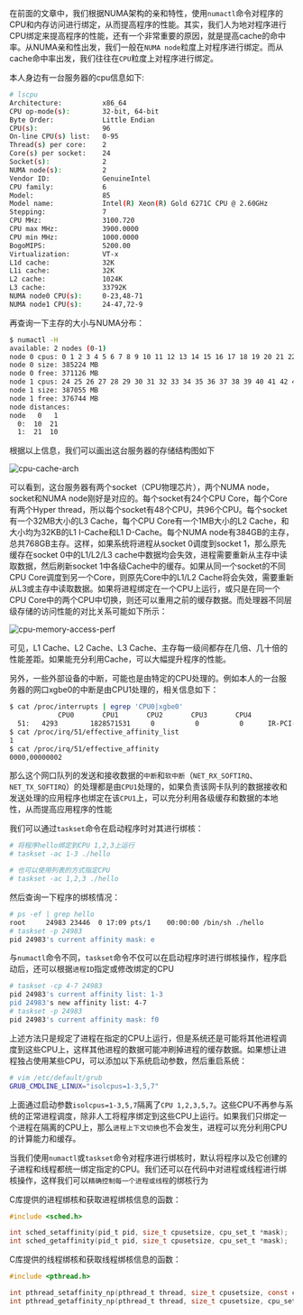 在前面的文章中，我们根据NUMA架构的亲和特性，使用`numactl`命令对程序的CPU和内存访问进行绑定，从而提高程序的性能。其实，我们人为地对程序进行CPU绑定来提高程序的性能，还有一个非常重要的原因，就是提高cache的命中率。从NUMA亲和性出发，我们一般在`NUMA node`粒度上对程序进行绑定。而从cache命中率出发，我们往往在`CPU`粒度上对程序进行绑定。

本人身边有一台服务器的cpu信息如下:

```bash
# lscpu
Architecture:          x86_64
CPU op-mode(s):        32-bit, 64-bit
Byte Order:            Little Endian
CPU(s):                96
On-line CPU(s) list:   0-95
Thread(s) per core:    2
Core(s) per socket:    24
Socket(s):             2
NUMA node(s):          2
Vendor ID:             GenuineIntel
CPU family:            6
Model:                 85
Model name:            Intel(R) Xeon(R) Gold 6271C CPU @ 2.60GHz
Stepping:              7
CPU MHz:               3100.720
CPU max MHz:           3900.0000
CPU min MHz:           1000.0000
BogoMIPS:              5200.00
Virtualization:        VT-x
L1d cache:             32K
L1i cache:             32K
L2 cache:              1024K
L3 cache:              33792K
NUMA node0 CPU(s):     0-23,48-71
NUMA node1 CPU(s):     24-47,72-9
```

再查询一下主存的大小与NUMA分布：

```bash
$ numactl -H
available: 2 nodes (0-1)
node 0 cpus: 0 1 2 3 4 5 6 7 8 9 10 11 12 13 14 15 16 17 18 19 20 21 22 23 48 49 50 51 52 53 54 55 56 57 58 59 60 61 62 63 64 65 66 67 68 69 70 71
node 0 size: 385224 MB
node 0 free: 371126 MB
node 1 cpus: 24 25 26 27 28 29 30 31 32 33 34 35 36 37 38 39 40 41 42 43 44 45 46 47 72 73 74 75 76 77 78 79 80 81 82 83 84 85 86 87 88 89 90 91 92 93 94 95
node 1 size: 387055 MB
node 1 free: 376744 MB
node distances:
node   0   1 
  0:  10  21 
  1:  21  10
```

根据以上信息，我们可以画出这台服务器的存储结构图如下

![cpu-cache-arch](/images/perf-program/cpu-cache-arch.png)

可以看到，这台服务器有两个socket（CPU物理芯片），两个NUMA node，socket和NUMA node刚好是对应的。每个socket有24个CPU Core，每个Core有两个Hyper thread，所以每个socket有48个CPU，共96个CPU。每个socket有一个32MB大小的L3 Cache，每个CPU Core有一个1MB大小的L2 Cache，和大小均为32KB的L1 I-Cache和L1 D-Cache。每个NUMA node有384GB的主存，总共768GB主存。这样，如果系统将进程从socket 0调度到socket 1，那么原先缓存在socket 0中的L1/L2/L3 cache中数据均会失效，进程需要重新从主存中读取数据，然后刷新socket 1中各级Cache中的缓存。如果从同一个socket的不同CPU Core调度到另一个Core，则原先Core中的L1/L2 Cache将会失效，需要重新从L3或主存中读取数据。如果将进程绑定在一个CPU上运行，或只是在同一个CPU Core中的两个CPU中切换，则还可以重用之前的缓存数据。而处理器不同层级存储的访问性能的对比关系可能如下所示：

![cpu-memory-access-perf](/images/perf-program/cpu-memory-access-perf.jpg)

可见，L1 Cache、L2 Cache、L3 Cache、主存每一级间都存在几倍、几十倍的性能差距。如果能充分利用Cache，可以大幅提升程序的性能。

另外，一些外部设备的中断，可能也是由特定的CPU处理的。例如本人的一台服务器的网口xgbe0的中断是由CPU1处理的，相关信息如下：

```bash
$ cat /proc/interrupts | egrep 'CPU0|xgbe0'
            CPU0       CPU1       CPU2       CPU3       CPU4         
  51:   4293        1828571531     0          0          0      IR-PCI-MSI 6291456-edge      xgbe0-TxRx-0
$ cat /proc/irq/51/effective_affinity_list
1
$ cat /proc/irq/51/effective_affinity
0000,00000002
```

那么这个网口队列的发送和接收数据的`中断`和`软中断`（`NET_RX_SOFTIRQ`、`NET_TX_SOFTIRQ`）的处理都是由`CPU1`处理的，如果负责该网卡队列的数据接收和发送处理的应用程序也绑定在该`CPU1`上，可以充分利用各级缓存和数据的本地性，从而提高应用程序的性能

我们可以通过`taskset`命令在启动程序时对其进行绑核：

```bash
# 将程序hello绑定到CPU 1,2,3上运行
# taskset -ac 1-3 ./hello

# 也可以使用列表的方式指定CPU
# taskset -ac 1,2,3 ./hello
```

然后查询一下程序的绑核情况：

```bash
# ps -ef | grep hello
root     24983 23446  0 17:09 pts/1    00:00:00 /bin/sh ./hello
# taskset -p 24983
pid 24983's current affinity mask: e
```

与`numactl`命令不同，`taskset`命令不仅可以在启动程序时进行绑核操作，程序启动后，还可以根据`进程ID`指定或修改绑定的CPU

```bash
# taskset -cp 4-7 24983
pid 24983's current affinity list: 1-3
pid 24983's new affinity list: 4-7
# taskset -p 24983
pid 24983's current affinity mask: f0
```

上述方法只是规定了进程在指定的CPU上运行，但是系统还是可能将其他进程调度到这些CPU上，这样其他进程的数据可能冲刷掉进程的缓存数据。如果想让进程独占使用某些CPU，可以添加以下系统启动参数，然后重启系统：

```bash
# vim /etc/default/grub
GRUB_CMDLINE_LINUX="isolcpus=1-3,5,7"
```

上面通过启动参数`isolcpus=1-3,5,7`隔离了`CPU 1,2,3,5,7`。这些CPU不再参与系统的正常进程调度，除非人工将程序绑定到这些CPU上运行。如果我们只绑定一个进程在隔离的CPU上，那么`进程上下文切换`也不会发生，进程可以充分利用CPU的计算能力和缓存。

当我们使用`numactl`或`taskset`命令对程序进行绑核时，默认将程序以及它创建的子进程和线程都统一绑定指定的CPU。我们还可以在代码中对进程或线程进行绑核操作，这样我们可以`精确控制每一个进程或线程`的绑核行为

C库提供的进程绑核和获取进程绑核信息的函数：

```c
#include <sched.h>

int sched_setaffinity(pid_t pid, size_t cpusetsize, cpu_set_t *mask);
int sched_getaffinity(pid_t pid, size_t cpusetsize, cpu_set_t *mask);
```

C库提供的线程绑核和获取线程绑核信息的函数：

```c
#include <pthread.h>

int pthread_setaffinity_np(pthread_t thread, size_t cpusetsize, const cpu_set_t *cpuset);
int pthread_getaffinity_np(pthread_t thread, size_t cpusetsize, cpu_set_t *cpuset);
```

